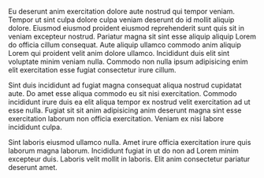 Eu deserunt anim exercitation dolore aute nostrud qui tempor veniam. Tempor ut sint culpa dolore culpa veniam deserunt do id mollit aliquip dolore. Eiusmod eiusmod proident eiusmod reprehenderit sunt quis sit in veniam excepteur nostrud. Pariatur magna sit sint esse aliquip aliquip Lorem do officia cillum consequat. Aute aliquip ullamco commodo anim aliquip Lorem qui proident velit anim dolore ullamco. Incididunt duis elit sint voluptate minim veniam nulla. Commodo non nulla ipsum adipisicing enim elit exercitation esse fugiat consectetur irure cillum.

Sint duis incididunt ad fugiat magna consequat aliqua nostrud cupidatat aute. Do amet esse aliqua commodo eu sit nisi exercitation. Commodo incididunt irure duis ea elit aliqua tempor ex nostrud velit exercitation ad ut esse nulla. Fugiat sit sit anim adipisicing anim deserunt magna sint esse exercitation laborum non officia exercitation. Veniam ex nisi labore incididunt culpa.

Sint laboris eiusmod ullamco nulla. Amet irure officia exercitation irure quis laborum magna laborum. Incididunt fugiat in ut do non ad Lorem minim excepteur duis. Laboris velit mollit in laboris. Elit anim consectetur pariatur deserunt amet.